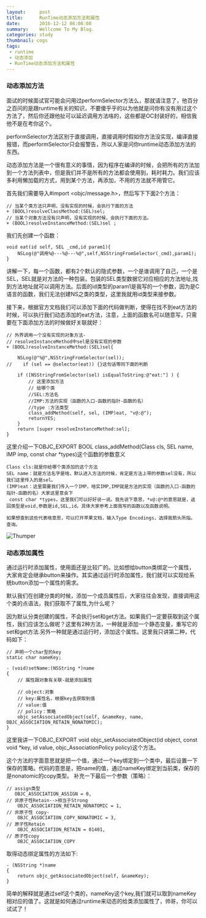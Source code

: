 ```yaml
---
layout:     post
title:      RunTime动态添加方法和属性
date:       2016-12-12 08:08:08
summary:    Wellcome To My Blog.
categories: study
thumbnail: cogs
tags:
 - runtime
 - 动态添加
 - RunTime动态添加方法和属性
---
```


### 动态添加方法

面试的时候面试官可能会问用过performSelector方法么，那就请注意了，他百分之百问的是跟runtime有关的知识，不要傻乎乎的以为他就是问你有没有用过这个方法了，然后你还跟他扯可以延迟调用方法啥的，这些都是OC封装好的，相信我他不是在考你这个。

performSelector方法区别于直接调用，直接调用时假如你方法没实现，编译直接报错，而performSelector只会报警告，所以人家是问你runtime动态添加方法的东西。

动态添加方法是一个很有意义的事情，因为程序在编译的时候，会把所有的方法加到一个方法列表中，但是我们并不是所有的方法都会使用到，耗时耗力。我们应该多利用懒加载的方式，用到某个方法，再添加，不用的方法就不用管它。

首先我们需要导入#import <objc/message.h>，然后写下下面2个方法：

```
// 当某个类方法只声明，没有实现的时候，会执行下面的方法
+ (BOOL)resolveClassMethod:(SEL)sel;
// 当某个对象方法没有只声明，没有实现的时候，会执行下面的方法。
+ (BOOL)resolveInstanceMethod:(SEL)sel ;
```
我们先创建一个函数：

```
void eat(id self, SEL _cmd,id param1){
    NSLog(@"调用%@---%@---%@",self,NSStringFromSelector(_cmd),param1);
}
```
讲解一下，每一个函数，都有2个默认的隐式参数，一个是谁调用了自己，一个是SEL，SEL就是对方法的一种包装。包装的SEL类型数据它对应相应的方法地址,找到方法地址就可以调用方法。后面的id类型的param1是我写的一个参数，因为是C语言的函数，我们无法创建NS之类的类型，这里我就用id类型来接参数。

接下来，根据官方文档我们可以添加下面的代码做判断，使得在找不到eat方法的时候，可以执行我们动态添加的eat方法，注意，上面的函数名可以随意写，只需要在下面添加方法的时候做好关联就好：

```
// 外界调用一个没有实现的对象方法-
// resolveInstanceMethod中sel是没有实现的参数
+ (BOOL)resolveInstanceMethod:(SEL)sel{

    NSLog(@"%@",NSStringFromSelector(sel));
//    if (sel == @selector(eat)) {}这句话等同下面的判断

    if ([NSStringFromSelector(sel) isEqualToString:@"eat:"] ) {
        // 这里添加方法
        // 给哪个类
        //SEL:方法名
        //IMP:方法的实现（函数的入口-函数的指针-函数的名）
        //type :方法类型
        class_addMethod(self, sel, (IMP)eat, "v@:@"); 
        returnYES;
    }
    return [super resolveInstanceMethod:sel];
}
```
这里介绍一下OBJC_EXPORT BOOL class_addMethod(Class cls, SEL name, IMP imp, const char *types)这个函数的参数意义

```
Class cls:就是你给哪个类添加的这个方法
SEL name：就是方法名字是啥，默认进入方法的时候，肯定是方法上带的参数sel没有，所以我们这里传入的是sel。
(IMP)eat：这里需要我们传入一个IMP，啥实IMP,IMP就是方法的实现（函数的入口-函数的指针-函数的名）大家这里意会下
 const char *types，这里我们可以好好说一说。我先说下意思，*v@:@*的意思就是，返回类型是void,参数是id,SEL,id。具体大家参考上面我写的函数以及函数说明。

如果想查到这些代表啥意思，可以打开苹果文档，输入Type Encodings，选择我箭头所指。查询。
```
![Thumper](http://pic.yupoo.com/joshpell/G5YKO1rz/BI7j7.png)

### 动态添加属性
通过运行时添加属性，使用面还是比较广的。比如想给button类绑定一个属性，大家肯定会继承button来操作。其实通过运行时添加属性，我们就可以实现给系统button添加一个属性的需求。

默认我们在创建分类的时候，添加一个成员属性后，大家往往会发现，直接调用这个类的点语法，我们获取不了属性,为什么呢？

因为默认分类创建的属性，不会执行set和get方法。如果我们一定要获取到这个属性，我们应该怎么做呢？这里有2种方法，一种就是添加一个静态变量，重写它的set和get方法.另外一种就是通过运行时，添加这个属性。这里我只讲第二种，代码如下：

```
// 声明一个char型的key
static char nameKey;

- (void)setName:(NSString *)name
{
    // 属性跟对象有关联-就是添加属性

    // object:对象
    // key:属性名，根据key去获取到值
    // value:值
    // policy：策略
    objc_setAssociatedObject(self, &nameKey, name, OBJC_ASSOCIATION_RETAIN_NONATOMIC);
}
```
这里我讲一下OBJC_EXPORT void objc_setAssociatedObject(id object, const void *key, id value, objc_AssociationPolicy policy)这个方法。

这个方法的字面意思就是把一个值，通过一个key绑定到一个类中，最后设置一下保存的策略。代码的意思是，把name的值，通过nameKey绑定到当前类，保存的是nonatomic的copy类型。
补充一下最后一个参数（策略）：

```
// assign类型
   OBJC_ASSOCIATION_ASSIGN = 0,
// 非原子性Retain-->相当于Strong
    OBJC_ASSOCIATION_RETAIN_NONATOMIC = 1,
// 非原子性 copy-
    OBJC_ASSOCIATION_COPY_NONATOMIC = 3,
// 原子性Retain
    OBJC_ASSOCIATION_RETAIN = 01401,
// 原子性copy
    OBJC_ASSOCIATION_COPY
```
取得动态绑定属性的方法如下:

```
- (NSString *)name
{
    return objc_getAssociatedObject(self, &nameKey);
}
```
简单的解释就是通过self这个类的，nameKey这个key,我们就可以取到nameKey相对应的值了。这就是如何通过runtime来动态的给类添加属性了，帅哥，你可以试试了！

